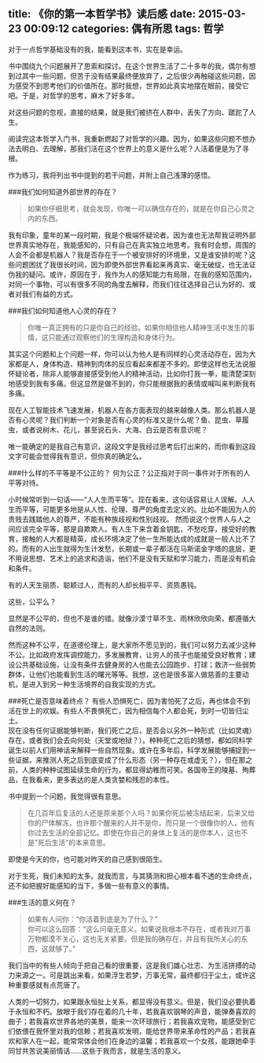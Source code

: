 title: 《你的第一本哲学书》读后感
date: 2015-03-23 00:09:12
categories: 偶有所思
tags: 哲学
---
对于一点哲学基础没有的我，能看到这本书，实在是幸运。  

书中围绕九个问题展开了思索和探讨。在这个世界生活了二十多年的我，偶尔有想到过其中一些问题，但苦于没有结果最终便放弃了，之后很少再触碰这些问题，因为感受不到思考他们的价值所在。那时我想，世界如此真实地摆在眼前，接受它吧。于是，对哲学的思考，麻木了好多年。

对这些问题的忽视，直接的结果，就是我们被挤在人群中，丢失了方向、蹉跎了人生。

阅读完这本哲学入门书，我重新燃起了对哲学的兴趣。因为，如果这些问题不想办法去明白、去理解，那我们活在这个世界上的意义是什么呢？人活着便是为了寻根。

作为练习，我将列出书中提到的若干问题，并附上自己浅薄的感悟。

<!--more-->

###我们如何知道外部世界的存在？
>如果你仔细思考，就会发现，你唯一可以确信存在的，就是在你自己心灵之内的东西。  

我有印象，童年的某一段时期，我是个极端怀疑论者。因为谁也无法帮我证明外部世界真实地存在，我能感知的，只有自己在真实独立地思考。我有时会想，周围的人会不会都是机器人？我是否存在于一个被安排好的环境里，又是谁安排的呢？这些问题困扰了我很长时间，因为即使外部世界看起来再真实、毫无破绽，也无法证伪我的疑问。或许，原因在于，我作为人的感知能力有局限，在我的感知范围内，对同一个事物，可以有很多不同的角度去解释，而我们往往选择自己认为好的、或者对我们有益的方式。

###我们如何知道他人心灵的存在？
>你唯一真正拥有的只是你自己的经验。如果你相信他人精神生活中发生的事情，这只能通过观察他们的生理构造和身体行为。

其实这个问题和上个问题一样，你可以认为他人是有同样的心灵活动存在，因为大家都是人，身体构造、精神到肉体的反应看起来都差不多的。即使这样也无法说服怀疑论者，除非人能够直接感受到他人的精神活动，比如你打我一拳，能清楚深刻地感受到我有多痛。但这显然是做不到的，你只能根据我的表情或喊叫来判断我有多痛。

现在人工智能技术飞速发展，机器人在各方面表现的越来越像人类。那么机器人是否有心灵呢？我们判断一个对象是否有心灵的标准又是什么呢？鱼、昆虫、草履虫，或者说树木、花儿，甚至说石头、大海、白云是否有意识呢？

唯一能确定的是我自己有意识，这段文字是我经过思考后打出来的，而你看到这段文字可能会觉得我有意识，但你真的确定么。

###什么样的不平等是不公正的？
何为公正？公正指对于同一事件对于所有的人平等对待。  

小时候常听到一句话——“人人生而平等”。现在看来，这句话容易让人误解。人人生而平等，可能更多地是从人性、伦理、尊严的角度去定义的。比如不能因为人的贵贱去践踏他人的尊严，不能有种族歧视和性别歧视。
然而说这个世界人与人之间应该完全平等，那是自欺欺人。有人生下来含着金钥匙，不愁吃穿，接受好的教育，接触的人大都是精英，成长环境决定了他一生所能达成的成就是一般人比不了的。而有的人出生就得为生计发愁，长期或一辈子都活在马斯诺金字塔的底层，更不用说思想、艺术上的追求和造诣，他们不是没有天赋和学习能力，而是没有机会和条件。  

有的人天生丽质、聪颖过人，而有的人却长相平平、资质愚钝。  

这些，公平么？  

显然是不公平的，但也不是谁的错。就像沙漠寸草不生、雨林欣欣向荣，都遵循大自然的法则。  

然而这种不公平，在道德伦理上，是大家所不愿见到的，我们可以努力去减少这种不公。比如政府发挥调控能力，多发展教育，让穷人的孩子也能接受良好教育；建设公共基础设施，让没有条件去健身房的人也能去公园跑步、打球；救济一些弱势群体，让他们也能看到生活的曙光等等。我想，这也是很多富人做慈善的主要动机，是进入到另一种生活境界的自我实现的方式。

###死亡是否意味着终点？
有些人恐惧死亡，因为害怕死了之后，再也体会不到活在世上的欢娱。有些人不畏惧死亡，因为相信每个人都会死，到时一切皆归尘土。  
现在没有任何证据能够判断，我们死亡之后，是否会以另外一种形式（比如灵魂）存在，或者我们会去向何处（天堂或地狱？）。种种死亡之后的猜想，都如同科学诞生以前人们用神话来解释一些自然现象。或许在多年后，科学发展能够捕捉到一些证据，来推测人死之后到底变成了什么形态（另一种存在或虚无？），但在那之前，人类的种种试图延续生命的行为，都显得幼稚而可笑。各国帝王的陵墓、殉葬品，在我看来，更多表达的是人类贪婪和残忍的本性。

书中提到一个问题，我觉得很有意思。

>在几百年后复活的人还是原来那个人吗？如果你死后被冻结起来，后来又给你的尸体解冻，也许那个醒来的人并不是你，而只是一个很像你的人，他有你过去生活的全部记忆。即使在你自己的身体上复活的是你本人，这也不是"死后生活"的本来意思。

即使是今天的你，也可能对昨天的自己感到很陌生。

对于生死，我们未知的太多。就我而言，与其猜测和担心根本看不透的生命终点，还不如把握好能感知的当下，多做一些有意义的事情。

###生活的意义何在？
>如果有人问你：“你活着到底是为了什么？”  
你可以这么回答：“这么问毫无意义。如果说我根本不存在，或者我对万事万物都漠不关心，这也无关紧要。但是我的确存在，并且有我所关心的东西，这就够了。”

我们当中的有些人倾向于把自己看的很重要，这是我们雄心壮志、为生活拼搏的动力来源之一。可是跳出来看，如果浮生若梦，万事无常，最终都归于尘土，或许这种重要感就有点荒唐了。

人类的一切努力，如果跟永恒扯上关系，都显得没有意义。但是，我们没必要执着于永恒和不朽。放眼于我们存在着的几十年，若我喜欢钢琴的声音，能弹奏喜欢的曲子；若我喜欢世界各地的美景，能来一次环球旅行；若我喜欢宠物，能感受到它们依偎在我怀里对我的信赖；若我喜欢发明，能给世界带来革命性的产品；若我喜欢和家人在一起，能常常体会他们在身边的温馨；若我喜欢一个女孩，能跟她牵手同甘共苦说美丽情话……这些于我而言，就是生活的意义。